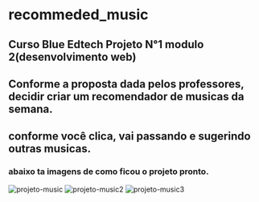 # recommeded_music

## Curso Blue Edtech Projeto N°1 modulo 2(desenvolvimento web)
## Conforme a proposta dada pelos professores, decidir criar um recomendador de musicas da semana.
## conforme você clica, vai passando e sugerindo outras musicas. 

### abaixo ta imagens de como ficou o projeto pronto. 

![projeto-music](https://user-images.githubusercontent.com/85427303/158259536-e51be451-d640-4255-82c7-3238d21cb98d.png)
![projeto-music2](https://user-images.githubusercontent.com/85427303/158260322-353c8d94-c05b-4747-aa91-1710cc826337.png)
![projeto-music3](https://user-images.githubusercontent.com/85427303/158260348-bc99e35f-808d-4194-875c-2e7d42947ed4.png)
